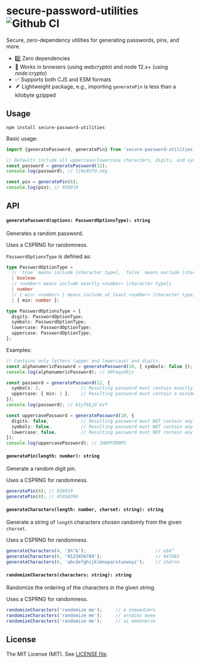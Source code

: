 # secure-password-utilities ![Github CI](https://github.com/benjreinhart/secure-password-utilities/workflows/Github%20CI/badge.svg)

Secure, zero-dependency utilities for generating passwords, pins, and more.

* 0️⃣ Zero dependencies
* 💯 Works in browsers (using _webcrypto_) and node 12.x+ (using _node:crypto_)
* ✅ Supports both CJS and ESM formats
* 🪶 Lightweight package, e.g., importing `generatePin` is less than a kilobyte gzipped

## Usage

```
npm install secure-password-utilities
```

Basic usage:

```ts
import {generatePassword, generatePin} from 'secure-password-utilities';

// Defaults include all uppercase/lowercase characters, digits, and symbols.
const password = generatePassword(12);
console.log(password); // l[Nz8UfU.o4g

const pin = generatePin(6);
console.log(pin); // 036919
```

## API

#### `generatePassword(options: PasswordOptionsType): string`

Generates a random password.

Uses a CSPRNG for randomness.

`PasswordOptionsType` is defined as:

```ts
type PasswordOptionType =
  // `true` means include [character type], `false` means exclude [character type]
  | boolean
  // <number> means include exactly <number> [character type]s
  | number
  // { min: <number> } means include at least <number> [character type]s
  | { min: number };

type PasswordOptionsType = {
  digits: PasswordOptionType;
  symbols: PasswordOptionType;
  lowercase: PasswordOptionType;
  uppercase: PasswordOptionType;
};
```

Examples:

```ts
// Contains only letters (upper and lowercase) and digits.
const alphanumericPassword = generatePassword(10, { symbols: false });
console.log(alphanumericPassword); // 49Faqzd8jx

const password = generatePassword(12, {
  symbols: 2,               // Resulting password must contain exactly two symbols.
  uppercase: { min: 1 },    // Resulting password must contain a minimum of 1 upperase character.
});
console.log(password); // b1yT6$jO`kvf

const uppercasePassword = generatePassword(10, {
  digits: false,            // Resulting password must NOT contain any digits.
  symbols: false,           // Resulting password must NOT contain any symbols.
  lowercase: false,         // Resulting password must NOT contain any lowercase characters.
});
console.log(uppercasePassword); // IHDPPZRNPS
```

#### `generatePin(length: number): string`

Generate a random digit pin.

Uses a CSPRNG for randomness.

```ts
generatePin(6); // 036919
generatePin(8); // 45958396
```

#### `generateCharacters(length: number, charset: string): string`

Generate a string of `length` characters chosen randomly from the given `charset`.

Uses a CSPRNG for randomness.

```ts
generateCharacters(4, '$%^&');                          // &$&^
generateCharacters(6, '0123456789');                    // 947682
generateCharacters(6, 'abcdefghijklmnopqrstuvwxyz');    // ihdrnn
```

#### `randomizeCharacters(characters: string): string`

Randomize the ordering of the characters in the given string.

Uses a CSPRNG for randomness.

```ts
randomizeCharacters('randomize me');     // e znmaedimro
randomizeCharacters('randomize me');     // arndimz moee
randomizeCharacters('randomize me');     // ai emdonmrze
```

## License

The MIT License (MIT). See [LICENSE file](LICENSE).
